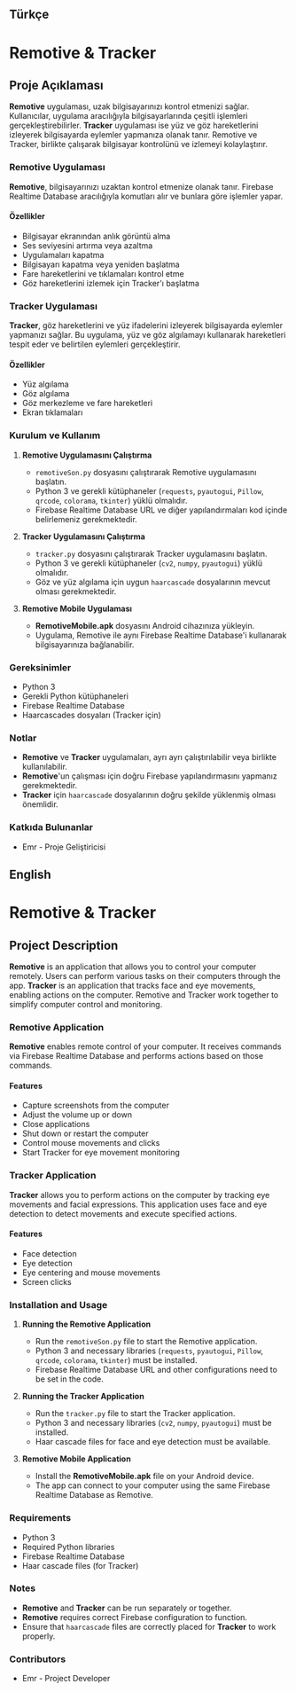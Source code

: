 ## Türkçe
# Remotive & Tracker

## Proje Açıklaması

**Remotive** uygulaması, uzak bilgisayarınızı kontrol etmenizi sağlar. Kullanıcılar, uygulama aracılığıyla bilgisayarlarında çeşitli işlemleri gerçekleştirebilirler. **Tracker** uygulaması ise yüz ve göz hareketlerini izleyerek bilgisayarda eylemler yapmanıza olanak tanır. Remotive ve Tracker, birlikte çalışarak bilgisayar kontrolünü ve izlemeyi kolaylaştırır.

### Remotive Uygulaması

**Remotive**, bilgisayarınızı uzaktan kontrol etmenize olanak tanır. Firebase Realtime Database aracılığıyla komutları alır ve bunlara göre işlemler yapar. 

#### Özellikler

- Bilgisayar ekranından anlık görüntü alma
- Ses seviyesini artırma veya azaltma
- Uygulamaları kapatma
- Bilgisayarı kapatma veya yeniden başlatma
- Fare hareketlerini ve tıklamaları kontrol etme
- Göz hareketlerini izlemek için Tracker'ı başlatma

### Tracker Uygulaması

**Tracker**, göz hareketlerini ve yüz ifadelerini izleyerek bilgisayarda eylemler yapmanızı sağlar. Bu uygulama, yüz ve göz algılamayı kullanarak hareketleri tespit eder ve belirtilen eylemleri gerçekleştirir.

#### Özellikler

- Yüz algılama
- Göz algılama
- Göz merkezleme ve fare hareketleri
- Ekran tıklamaları

### Kurulum ve Kullanım

1. **Remotive Uygulamasını Çalıştırma**
   - `remotiveSon.py` dosyasını çalıştırarak Remotive uygulamasını başlatın.
   - Python 3 ve gerekli kütüphaneler (`requests`, `pyautogui`, `Pillow`, `qrcode`, `colorama`, `tkinter`) yüklü olmalıdır.
   - Firebase Realtime Database URL ve diğer yapılandırmaları kod içinde belirlemeniz gerekmektedir.

2. **Tracker Uygulamasını Çalıştırma**
   - `tracker.py` dosyasını çalıştırarak Tracker uygulamasını başlatın.
   - Python 3 ve gerekli kütüphaneler (`cv2`, `numpy`, `pyautogui`) yüklü olmalıdır.
   - Göz ve yüz algılama için uygun `haarcascade` dosyalarının mevcut olması gerekmektedir.

3. **Remotive Mobile Uygulaması**
   - **RemotiveMobile.apk** dosyasını Android cihazınıza yükleyin.
   - Uygulama, Remotive ile aynı Firebase Realtime Database'i kullanarak bilgisayarınıza bağlanabilir.

### Gereksinimler

- Python 3
- Gerekli Python kütüphaneleri
- Firebase Realtime Database
- Haarcascades dosyaları (Tracker için)

### Notlar

- **Remotive** ve **Tracker** uygulamaları, ayrı ayrı çalıştırılabilir veya birlikte kullanılabilir.
- **Remotive**'un çalışması için doğru Firebase yapılandırmasını yapmanız gerekmektedir.
- **Tracker** için `haarcascade` dosyalarının doğru şekilde yüklenmiş olması önemlidir.

### Katkıda Bulunanlar

- Emr - Proje Geliştiricisi



## English

# Remotive & Tracker

## Project Description

**Remotive** is an application that allows you to control your computer remotely. Users can perform various tasks on their computers through the app. **Tracker** is an application that tracks face and eye movements, enabling actions on the computer. Remotive and Tracker work together to simplify computer control and monitoring.

### Remotive Application

**Remotive** enables remote control of your computer. It receives commands via Firebase Realtime Database and performs actions based on those commands.

#### Features

- Capture screenshots from the computer
- Adjust the volume up or down
- Close applications
- Shut down or restart the computer
- Control mouse movements and clicks
- Start Tracker for eye movement monitoring

### Tracker Application

**Tracker** allows you to perform actions on the computer by tracking eye movements and facial expressions. This application uses face and eye detection to detect movements and execute specified actions.

#### Features

- Face detection
- Eye detection
- Eye centering and mouse movements
- Screen clicks

### Installation and Usage

1. **Running the Remotive Application**
   - Run the `remotiveSon.py` file to start the Remotive application.
   - Python 3 and necessary libraries (`requests`, `pyautogui`, `Pillow`, `qrcode`, `colorama`, `tkinter`) must be installed.
   - Firebase Realtime Database URL and other configurations need to be set in the code.

2. **Running the Tracker Application**
   - Run the `tracker.py` file to start the Tracker application.
   - Python 3 and necessary libraries (`cv2`, `numpy`, `pyautogui`) must be installed.
   - Haar cascade files for face and eye detection must be available.

3. **Remotive Mobile Application**
   - Install the **RemotiveMobile.apk** file on your Android device.
   - The app can connect to your computer using the same Firebase Realtime Database as Remotive.

### Requirements

- Python 3
- Required Python libraries
- Firebase Realtime Database
- Haar cascade files (for Tracker)

### Notes

- **Remotive** and **Tracker** can be run separately or together.
- **Remotive** requires correct Firebase configuration to function.
- Ensure that `haarcascade` files are correctly placed for **Tracker** to work properly.

### Contributors

- Emr - Project Developer
